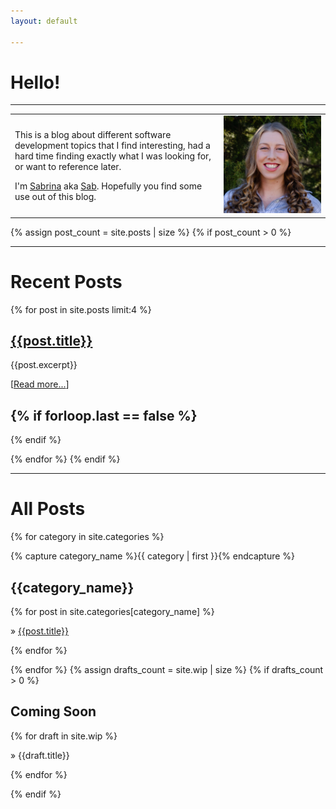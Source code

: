 ```yaml
---
layout: default

---
```


<div class="index_titles">

# Hello!

---

<div class="intro-table">
<table>
<tr>
<td>
<p>
This is a blog about different software development topics that I find interesting, had a hard time finding exactly what I was looking for, or want to reference later.
</p>

I'm [Sabrina](about.md) aka [Sab](about.md).
Hopefully you find some use out of this blog.

</td>
<td>
<a href="/about/"><img class="intro-me" src="/assets/me.jpg" alt="Me"/>
</td>
</tr>
</table>
</div>
{% assign post_count = site.posts | size %}
{% if post_count > 0 %}
<span class="big-rule">
<hr/>
</span>

# Recent Posts

{% for post in site.posts limit:4 %}
<div class="backing">
<div class="post-preview-10">

## [{{post.title}}]({{post.url}})

<div class="post-preview-30">

{{post.excerpt}}

[[Read more...]({{post.url}})]

</div>
</div>
</div>

{% if forloop.last == false %}
---
{% endif %}

{% endfor %}
{% endif %}
<span class="big-rule">
<hr/>
</span>

# All Posts

{% for category in site.categories %}

{% capture category_name %}{{ category | first }}{% endcapture %}

## {{category_name}}
<div class="post-preview-30">
{% for post in site.categories[category_name] %}

» [{{post.title}}]({{post.url}})

{% endfor %}
</div>

{% endfor %}
{% assign drafts_count = site.wip | size %}
{% if drafts_count > 0 %}
## Coming Soon
<div class="post-preview-30">
{% for draft in site.wip %}

» {{draft.title}}

{% endfor %}
</div>
{% endif %}
